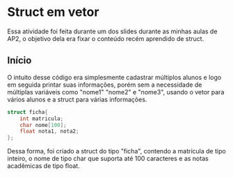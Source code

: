 # Struct em vetor

Essa atividade foi feita durante um dos slides durante as minhas aulas de AP2, o objetivo dela era fixar o conteúdo recém aprendido de struct.

## Início
O intuito desse código era simplesmente cadastrar múltiplos alunos e logo em seguida printar suas informações, porém sem a necessidade de múltiplas variáveis como "nome1" "nome2" e "nome3", usando o vetor para vários alunos e a struct para várias informações.
```C
struct ficha{
    int matricula;
    char nome[100];
    float nota1, nota2;
};
```
Dessa forma, foi criado a struct do tipo "ficha", contendo a matrícula de tipo inteiro, o nome de tipo char que suporta até 100 caracteres e as notas acadêmicas de tipo float.



